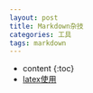 ```yaml
---
layout: post
title: Markdown杂技
categories: 工具
tags: markdown
---
```


* content
{:toc}
* [latex使用](https://www.jianshu.com/p/22117d964baf)

